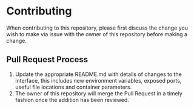 # Contributing

When contributing to this repository, please first discuss the change you wish to make via issue with the owner of this repository before making a change.

## Pull Request Process

1. Update the appropriate README.md with details of changes to the interface, this includes new environment
   variables, exposed ports, useful file locations and container parameters.
2. The owner of this repository will merge the Pull Request in a timely fashion once the addition has been reviewed.
